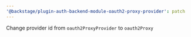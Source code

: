 ```yaml
---
'@backstage/plugin-auth-backend-module-oauth2-proxy-provider': patch
---
```


Change provider id from `oauth2ProxyProvider` to `oauth2Proxy`

